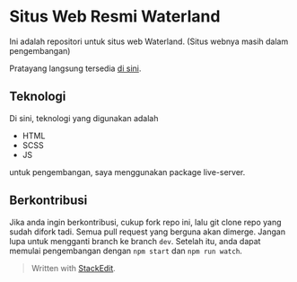# Situs Web Resmi Waterland

Ini adalah repositori untuk situs web Waterland. (Situs webnya masih dalam pengembangan)

Pratayang langsung tersedia [di sini](https://klrfl.github.io/waterland/).

## Teknologi

Di sini, teknologi yang digunakan adalah

- HTML
- SCSS
- JS

untuk pengembangan, saya menggunakan package live-server.

## Berkontribusi

Jika anda ingin berkontribusi, cukup fork repo ini, lalu git clone repo yang sudah difork tadi. Semua pull request yang berguna akan dimerge.
Jangan lupa untuk mengganti branch ke branch `dev`. Setelah itu, anda dapat memulai pengembangan dengan `npm start` dan `npm run watch`.

> Written with [StackEdit](https://stackedit.io/).
